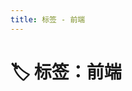 ```yaml
---
title: 标签 - 前端
---
```


<script setup>
const posts = [
  {
    "title": "使用 Vue 3 Composition API 的实践",
    "date": "2025-05-27",
    "description": "初学者如何理解并应用 Vue 3 Composition API 的基本用法和优势",
    "tags": [
      "vue3",
      "composition-api",
      "前端"
    ],
    "series": "",
    "link": "/posts/2025/2025052703/"
  }
]
</script>

# 🏷️ 标签：前端


<PostCard
  v-for="post in posts"
  :key="post.link"
  v-bind="post"
/>